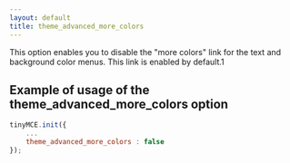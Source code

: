 ```yaml
---
layout: default
title: theme_advanced_more_colors
---
```


This option enables you to disable the "more colors" link for the text and background color menus. This link is enabled by default.1

## Example of usage of the theme_advanced_more_colors option

```js
tinyMCE.init({
	...
	theme_advanced_more_colors : false
});
```
